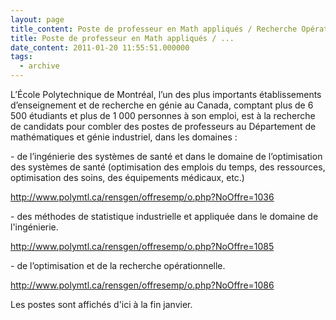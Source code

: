 ```yaml
---
layout: page
title_content: Poste de professeur en Math appliqués / Recherche Opérationnelle à Polytechnique Montréal
title: Poste de professeur en Math appliqués / ...
date_content: 2011-01-20 11:55:51.000000
tags:
  - archive
---
```

L’École Polytechnique de Montréal, l’un des plus importants établissements
d’enseignement et de recherche en génie au Canada, comptant plus de 6 500
étudiants et plus de 1 000 personnes à son emploi, est à la recherche de
candidats pour combler des postes de professeurs au Département de
mathématiques et génie industriel, dans les domaines :  
  
\- de l’ingénierie des systèmes de santé et dans le domaine de l’optimisation
des systèmes de santé (optimisation des emplois du temps, des ressources,
optimisation des soins, des équipements médicaux, etc.)  
  
<http://www.polymtl.ca/rensgen/offresemp/o.php?NoOffre=1036>  
  
\- des méthodes de statistique industrielle et appliquée dans le domaine de
l'ingénierie.  
  
<http://www.polymtl.ca/rensgen/offresemp/o.php?NoOffre=1085>  
  
  
\- de l’optimisation et de la recherche opérationnelle.  
  
<http://www.polymtl.ca/rensgen/offresemp/o.php?NoOffre=1086>  
  
Les postes sont affichés d'ici à la fin janvier.

